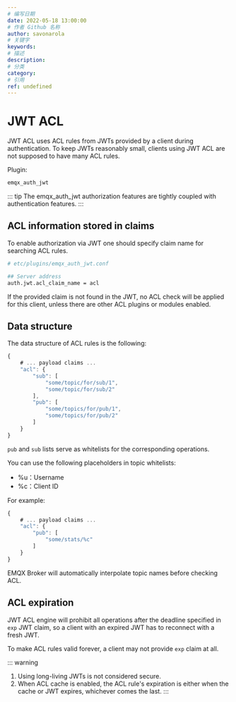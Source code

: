 ```yaml
---
# 编写日期
date: 2022-05-18 13:00:00
# 作者 Github 名称
author: savonarola
# 关键字
keywords:
# 描述
description:
# 分类
category:
# 引用
ref: undefined
---
```


# JWT ACL

JWT ACL uses ACL rules from JWTs provided by a client during authentication. To keep JWTs reasonably small, clients using JWT ACL are not supposed to have many ACL rules.

Plugin:

```bash
emqx_auth_jwt
```

::: tip
The emqx_auth_jwt authorization features are tightly coupled with authentication features.
:::

## ACL information stored in claims

To enable authorization via JWT one should specify claim name for searching ACL rules.

```bash
# etc/plugins/emqx_auth_jwt.conf

## Server address
auth.jwt.acl_claim_name = acl

```

If the provided claim is not found in the JWT, no ACL check will be applied for this client, unless there
are other ACL plugins or modules enabled.


## Data structure

The data structure of ACL rules is the following:

```js
{
    # ... payload claims ...
    "acl": {
        "sub": [
            "some/topic/for/sub/1",
            "some/topic/for/sub/2"
        ],
        "pub": [
            "some/topics/for/pub/1",
            "some/topics/for/pub/2"
        ]
    }
}
```

`pub` and `sub` lists serve as whitelists for the corresponding operations.

You can use the following placeholders in topic whitelists:
- %u：Username
- %c：Client ID

For example:
```js
{
    # ... payload claims ...
    "acl": {
        "pub": [
            "some/stats/%c"
        ]
    }
}
```

EMQX Broker will automatically interpolate topic names before checking ACL.

## ACL expiration

JWT ACL engine will prohibit all operations after the deadline specified in `exp` JWT claim, so
a client with an expired JWT has to reconnect with a fresh JWT.

To make ACL rules valid forever, a client may not provide `exp` claim at all.

::: warning
1. Using long-living JWTs is not considered secure.
2. When ACL cache is enabled, the ACL rule's expiration is either when the cache or JWT expires, whichever comes the last.
:::
